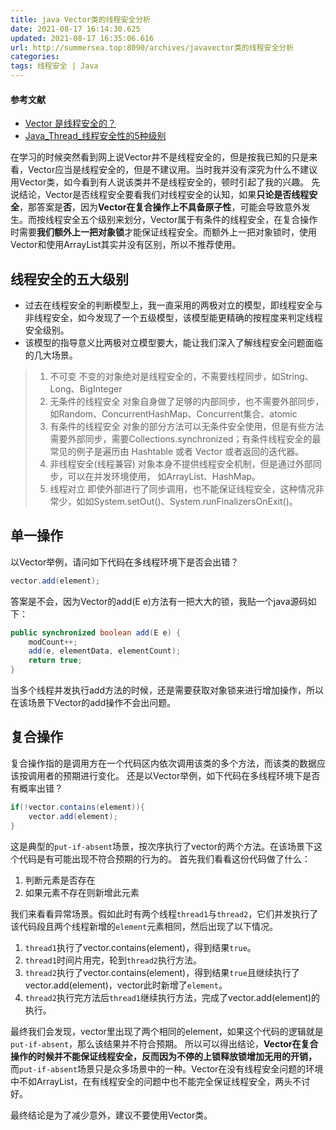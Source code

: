 ```yaml
---
title: java Vector类的线程安全分析
date: 2021-08-17 16:14:30.625
updated: 2021-08-17 16:35:06.616
url: http://summersea.top:8090/archives/javavector类的线程安全分析
categories: 
tags: 线程安全 | Java
---
```


#### 参考文献
- [Vector 是线程安全的？](https://blog.csdn.net/xdonx/article/details/9465489)
- [Java_Thread_线程安全性的5种级别](https://blog.csdn.net/mikyz/article/details/69397904)

在学习的时候突然看到网上说Vector并不是线程安全的，但是按我已知的只是来看，Vector应当是线程安全的，但是不建议用。当时我并没有深究为什么不建议用Vector类，如今看到有人说该类并不是线程安全的，顿时引起了我的兴趣。
先说结论，Vector是否线程安全要看我们对线程安全的认知，如果**只论是否线程安全**，那答案是**否**，因为**Vector在复合操作上不具备原子性**，可能会导致意外发生。而按线程安全五个级别来划分，Vector属于有条件的线程安全，在复合操作时需要**我们额外上一把对象锁**才能保证线程安全。而额外上一把对象锁时，使用Vector和使用ArrayList其实并没有区别，所以不推荐使用。



## 线程安全的五大级别

- 过去在线程安全的判断模型上，我一直采用的两极对立的模型，即线程安全与非线程安全，如今发现了一个五级模型，该模型能更精确的按程度来判定线程安全级别。
- 该模型的指导意义比两极对立模型要大，能让我们深入了解线程安全问题面临的几大场景。

> 1. 不可变
不变的对象绝对是线程安全的，不需要线程同步，如String、Long、BigInteger
> 2. 无条件的线程安全
对象自身做了足够的内部同步，也不需要外部同步，如Random、ConcurrentHashMap、Concurrent集合、atomic
> 3. 有条件的线程安全
对象的部分方法可以无条件安全使用，但是有些方法需要外部同步，需要Collections.synchronized；有条件线程安全的最常见的例子是遍历由 Hashtable 或者 Vector 或者返回的迭代器。
> 4. 非线程安全(线程兼容)
对象本身不提供线程安全机制，但是通过外部同步，可以在并发环境使用， 如ArrayList、HashMap。
> 5. 线程对立
即使外部进行了同步调用，也不能保证线程安全，这种情况非常少，如如System.setOut()、System.runFinalizersOnExit()。




## 单一操作

以Vector举例，请问如下代码在多线程环境下是否会出错？
```java
vector.add(element);
```
答案是不会，因为Vector的add(E e)方法有一把大大的锁，我贴一个java源码如下：
```java
public synchronized boolean add(E e) {
    modCount++;
    add(e, elementData, elementCount);
    return true;
}
```
当多个线程并发执行add方法的时候，还是需要获取对象锁来进行增加操作，所以在该场景下Vector的add操作不会出问题。



## 复合操作

复合操作指的是调用方在一个代码区内依次调用该类的多个方法，而该类的数据应该按调用者的预期进行变化。
还是以Vector举例，如下代码在多线程环境下是否有概率出错？
```java
if(!vector.contains(element)){
    vector.add(element);
}
```

这是典型的`put-if-absent`场景，按次序执行了vector的两个方法。在该场景下这个代码是有可能出现不符合预期的行为的。
首先我们看看这份代码做了什么：
1. 判断元素是否存在
2. 如果元素不存在则新增此元素


我们来看看异常场景。假如此时有两个线程`thread1`与`thread2`，它们并发执行了该代码段且两个线程新增的`element`元素相同，然后出现了以下情况。

1. `thread1`执行了vector.contains(element)，得到结果`true`。
2. `thread1`时间片用完，轮到`thread2`执行方法。
3. `thread2`执行了vector.contains(element)，得到结果`true`且继续执行了vector.add(element)，vector此时新增了`element`。
4. `thread2`执行完方法后`thread1`继续执行方法，完成了vector.add(element)的执行。


最终我们会发现，vector里出现了两个相同的element，如果这个代码的逻辑就是`put-if-absent`，那么该结果并不符合预期。
所以可以得出结论，**Vector在复合操作的时候并不能保证线程安全，反而因为不停的上锁释放锁增加无用的开销，** 而`put-if-absent`场景只是众多场景中的一种。Vector在没有线程安全问题的环境中不如ArrayList，在有线程安全的问题中也不能完全保证线程安全，两头不讨好。

最终结论是为了减少意外，建议不要使用Vector类。

